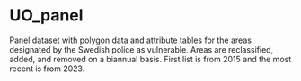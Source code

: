 # UO_panel
Panel dataset with polygon data and attribute tables for the areas designated by the Swedish police as vulnerable. Areas are reclassified, added, and removed on a biannual basis. First list is from 2015 and the most recent is from 2023. 
